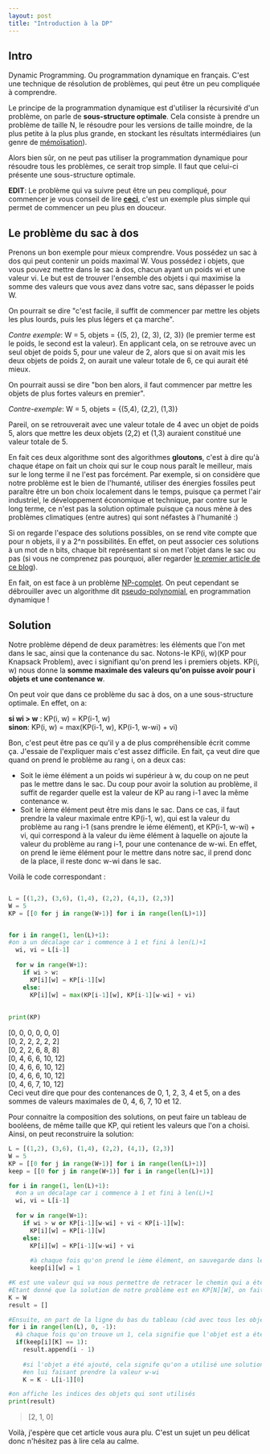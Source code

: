 ```yaml
---
layout: post
title: "Introduction à la DP"
---
```



## Intro
Dynamic Programming. Ou programmation dynamique en français. C'est une technique de résolution de problèmes, qui peut être un peu compliquée à comprendre. 

Le principe de la programmation dynamique est d'utiliser la récursivité d'un problème, on parle de **sous-structure optimale**.
Cela consiste à prendre un problème de taille N, le résoudre pour les versions de taille moindre, de la plus petite à la plus plus grande,
en stockant les résultats intermédiaires (un genre de [mémoïsation](https://fr.wikipedia.org/wiki/M%C3%A9mo%C3%AFsation)).

Alors bien sûr, on ne peut pas utiliser la programmation dynamique pour résoudre tous les problèmes, ce serait trop simple. Il faut
que celui-ci présente une sous-structure optimale.

**EDIT**: Le problème qui va suivre peut être un peu compliqué, pour commencer je vous conseil de lire **[ceci](http://vulgairedev.fr/blog/article/intro_intro_dp)**, c'est un exemple plus simple qui permet de commencer un peu plus en douceur.

## Le problème du sac à dos
Prenons un bon exemple pour mieux comprendre. Vous possédez un sac à dos qui peut contenir un poids maximal W. Vous possédez i objets, que vous pouvez mettre dans le sac à dos, chacun ayant un poids wi et une valeur vi. Le but est de trouver l'ensemble des objets i qui maximise la somme des valeurs que vous avez dans votre sac, sans dépasser le poids W.  

On pourrait se dire "c'est facile, il suffit de commencer par mettre les objets les plus lourds, puis les plus légers et ça marche".  

*Contre exemple*: W = 5, objets = {(5, 2), (2, 3), (2, 3)} (le premier terme est le poids, le second est la valeur).
En applicant cela, on se retrouve avec un seul objet de poids 5, pour une valeur de 2, alors que si on avait mis les deux objets de poids 2, on aurait une valeur totale de 6, ce qui aurait été mieux.

On pourrait aussi se dire "bon ben alors, il faut commencer par mettre les objets de plus fortes valeurs en premier".
    
*Contre-exemple*: W = 5, objets = {(5,4), (2,2), (1,3)}

Pareil, on se retrouverait avec une valeur totale de 4 avec un objet de poids 5, alors que mettre les deux objets (2,2) et (1,3) auraient constitué une valeur totale de 5.

En fait ces deux algorithme sont des algorithmes **gloutons**, c'est à dire qu'à chaque étape on fait un choix qui sur le coup nous 
paraît le meilleur, mais sur le long terme il ne l'est pas forcément. Par exemple, si on considère que notre problème est le bien de l'humanté, utiliser des énergies fossiles peut paraître être un bon choix localement dans le temps, puisque ça permet l'air industriel, le développement économique et technique, par contre sur le long terme, ce n'est pas la solution optimale puisque ça nous mène à des problèmes climatiques (entre autres) qui sont néfastes à l'humanité :)

Si on regarde l'espace des solutions possibles, on se rend vite compte que pour n objets, il y a 2^n possibilités. En effet, on peut associer ces solutions à un mot de n bits, chaque bit représentant si on met l'objet dans le sac ou pas (si vous ne comprenez pas pourquoi, aller regarder [le premier article de ce blog](http://vulgairedev.fr/blog/article/2-puissance-n)).

En fait, on est face à un problème [NP-complet](http://vulgairedev.fr/blog/article/problemesP_NP). On peut cependant se débrouiller avec un algorithme dit [pseudo-polynomial](https://en.wikipedia.org/wiki/Pseudo-polynomial_time), en 
programmation dynamique !

## Solution

Notre problème dépend de deux paramètres: les éléments que l'on met dans le sac, ainsi que la contenance du sac. Notons-le KP(i, w)(KP pour Knapsack Problem), avec i signifiant qu'on prend les i premiers objets. KP(i, w) nous donne la **somme maximale des valeurs qu'on puisse avoir pour i objets et une contenance w**.

On peut voir que dans ce problème du sac à dos, on a une sous-structure optimale.
En effet, on a:

**si wi > w** : KP(i, w) = KP(i-1, w)  
**sinon**: KP(i, w) = max(KP(i-1, w), KP(i-1, w-wi) + vi) 

Bon, c'est peut être pas ce qu'il y a de plus compréhensible écrit comme ça. J'essaie de l'expliquer mais c'est assez difficile.
En fait, ça veut dire que quand on prend le problème au rang i, on a deux cas:

- Soit le ième élément a un poids wi supérieur à w, du coup on ne peut pas le mettre dans le sac. Du coup pour avoir la solution au problème, il suffit de regarder quelle est la valeur de KP au rang i-1 avec la même contenance w.
- Soit le ième élément peut être mis dans le sac. Dans ce cas, il faut prendre la valeur maximale entre KP(i-1, w), qui est la valeur du problème au rang i-1 (sans prendre le iéme élément), et KP(i-1, w-wi) + vi, qui correspond à la valeur du ième élément à laquelle on ajoute la valeur du problème au rang i-1, pour une contenance de w-wi. En effet, on prend le ième élément pour le mettre dans notre sac, il prend donc de la place, il reste donc w-wi dans le sac.

Voilà le code correspondant :

``` python

L = [(1,2), (3,6), (1,4), (2,2), (4,1), (2,3)]
W = 5
KP = [[0 for j in range(W+1)] for i in range(len(L)+1)]


for i in range(1, len(L)+1):
#on a un décalage car i commence à 1 et fini à len(L)+1
  wi, vi = L[i-1]
  
  for w in range(W+1):
    if wi > w:
      KP[i][w] = KP[i-1][w]
    else:
      KP[i][w] = max(KP[i-1][w], KP[i-1][w-wi] + vi)
      
  
print(KP)

```
>
[0, 0, 0, 0, 0, 0]  
[0, 2, 2, 2, 2, 2]  
[0, 2, 2, 6, 8, 8]  
[0, 4, 6, 6, 10, 12]  
[0, 4, 6, 6, 10, 12]  
[0, 4, 6, 6, 10, 12]  
[0, 4, 6, 7, 10, 12]    
Ceci veut dire que pour des contenances de 0, 1, 2, 3, 4 et 5, on a des sommes de valeurs maximales de 0, 4, 6, 7, 10 et 12.

Pour connaitre la composition des solutions, on peut faire un tableau de booléens, de même taille que KP, qui retient les valeurs que l'on a choisi. Ainsi, on peut reconstruire la solution:

``` python
L = [(1,2), (3,6), (1,4), (2,2), (4,1), (2,3)]
W = 5
KP = [[0 for j in range(W+1)] for i in range(len(L)+1)]
keep = [[0 for j in range(W+1)] for i in range(len(L)+1)]

for i in range(1, len(L)+1):
  #on a un décalage car i commence à 1 et fini à len(L)+1
  wi, vi = L[i-1]
  
  for w in range(W+1):
    if wi > w or KP[i-1][w-wi] + vi < KP[i-1][w]:
      KP[i][w] = KP[i-1][w]
    else:
      KP[i][w] = KP[i-1][w-wi] + vi
      
      #à chaque fois qu'on prend le ième élément, on sauvegarde dans le tableau keep
      keep[i][w] = 1

#K est une valeur qui va nous permettre de retracer le chemin qui a été pris dans la DP.
#Etant donné que la solution de notre problème est en KP[N][W], on fait prendre à K la valeur W.
K = W
result = []

#Ensuite, on part de la ligne du bas du tableau (càd avec tous les objets pris en compte), et on cherche quand un objet a été ajouté
for i in range(len(L), 0, -1):
  #à chaque fois qu'on trouve un 1, cela signifie que l'objet est a été ajouté à cette étape
  if(keep[i][K] == 1):
    result.append(i - 1)
    
    #si l'objet a été ajouté, cela signife qu'on a utilisé une solution du sous probleme KP[i-1][w-wi], donc il faut adapter K
    #en lui faisant prendre la valeur w-wi
    K = K - L[i-1][0]

#on affiche les indices des objets qui sont utilisés
print(result)
```
>[2, 1, 0]

Voilà, j'espère que cet article vous aura plu. C'est un sujet un peu délicat donc n'hésitez pas à lire cela au calme. 






